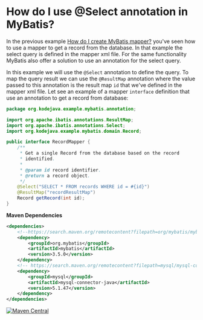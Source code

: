 # How do I use @Select annotation in MyBatis?

In the previous example <a href="http://www.kodejava.org/examples/797.html" title="How do I create MyBatis mapper?">How do I create MyBatis mapper?</a> you've seen how to use a mapper to get a record from the database. In that example the select query is defined in the mapper xml file. For the same functionality MyBatis also offer a solution to use an annotation for the select query.

In this example we will use the `@Select` annotation to define the query. To map the query result we can use the `@ResultMap` annotation where the value passed to this annotation is the result map `id` that we've defined in the mapper xml file.
Let see an example of a mapper `interface` definition that use an annotation to get a record from database:

```java
package org.kodejava.example.mybatis.annotation;

import org.apache.ibatis.annotations.ResultMap;
import org.apache.ibatis.annotations.Select;
import org.kodejava.example.mybatis.domain.Record;

public interface RecordMapper {
    /**
     * Get a single Record from the database based on the record
     * identified.
     *
     * @param id record identifier.
     * @return a record object.
     */
    @Select("SELECT * FROM records WHERE id = #{id}")
    @ResultMap("recordResultMap")
    Record getRecord(int id);
}
```

**Maven Dependencies**

```xml
<dependencies>
    <!--https://search.maven.org/remotecontent?filepath=org/mybatis/mybatis/3.5.0/mybatis-3.5.0.jar-->
    <dependency>
        <groupId>org.mybatis</groupId>
        <artifactId>mybatis</artifactId>
        <version>3.5.0</version>
    </dependency>
    <!-- https://search.maven.org/remotecontent?filepath=mysql/mysql-connector-java/5.1.47/mysql-connector-java-5.1.47.jar -->
    <dependency>
        <groupId>mysql</groupId>
        <artifactId>mysql-connector-java</artifactId>
        <version>5.1.47</version>
    </dependency>
</dependencies>
```

[![Maven Central](https://img.shields.io/maven-central/v/org.mybatis/mybatis.svg?label=Maven%20Central)](https://search.maven.org/search?q=g:%22org.mybatis%22%20AND%20a:%22mybatis%22)
